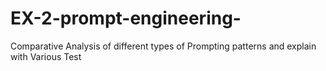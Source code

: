 # EX-2-prompt-engineering-
Comparative Analysis of different types of Prompting patterns and explain with Various Test
